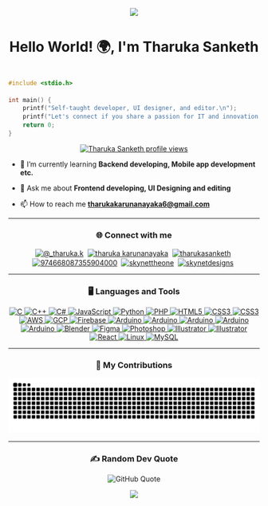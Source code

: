 <p align="center" ><img src="https://github.com/Anmol-Baranwal/Cool-GIFs-For-GitHub/assets/74038190/d48893bd-0757-481c-8d7e-ba3e163feae7" /></p>
<h1 align="center">Hello World! 🌍, I'm Tharuka Sanketh</h1>

```c

#include <stdio.h>

int main() {
    printf("Self-taught developer, UI designer, and editor.\n");
    printf("Let's connect if you share a passion for IT and innovation! 💡🚀\n");
    return 0;
}

```
<p align="center">
    <a href="https://u8views.com/github/Skynettheone">
        <img src="https://u8views.com/api/v1/github/profiles/121316018/views/day-week-month-total-count.svg" alt="Tharuka Sanketh profile views">
    </a>
</p>

- 🌱 I’m currently learning **Backend developing, Mobile app development etc.**

- 💬 Ask me about **Frontend developing, UI Designing and editing**

- 📫 How to reach me **tharukakarunanayaka6@gmail.com**

---

<h3 align="center">🌐 Connect with me</h3>
<p align="center">
<a href="https://instagram.com/@_tharuka.k" target="blank"><img align="center" src="https://raw.githubusercontent.com/rahuldkjain/github-profile-readme-generator/master/src/images/icons/Social/instagram.svg" alt="@_tharuka.k" height="30" width="40" /></a>&nbsp;
<a href="https://linkedin.com/in/tharuka karunanayaka" target="blank"><img align="center" src="https://raw.githubusercontent.com/rahuldkjain/github-profile-readme-generator/master/src/images/icons/Social/linked-in-alt.svg" alt="tharuka karunanayaka" height="30" width="40" /></a>&nbsp;
<a href="https://twitter.com/tharukasanketh" target="blank"><img align="center" src="https://raw.githubusercontent.com/rahuldkjain/github-profile-readme-generator/master/src/images/icons/Social/twitter.svg" alt="tharukasanketh" height="30" width="40" /></a>&nbsp;
<a href="https://discord.gg/974668087355904000" target="blank"><img align="center" src="https://raw.githubusercontent.com/rahuldkjain/github-profile-readme-generator/master/src/images/icons/Social/discord.svg" alt="974668087355904000" height="30" width="40" /></a>&nbsp;
<a href="https://stackoverflow.com/users/skynettheone" target="blank"><img align="center" src="https://raw.githubusercontent.com/rahuldkjain/github-profile-readme-generator/master/src/images/icons/Social/stack-overflow.svg" alt="skynettheone" height="30" width="40" /></a>&nbsp;
<a href="https://www.behance.net/skynetdesigns" target="blank"><img align="center" src="https://raw.githubusercontent.com/rahuldkjain/github-profile-readme-generator/master/src/images/icons/Social/behance.svg" alt="skynetdesigns" height="30" width="40" /></a>&nbsp;
</p>

---

<h3 align="center">🖥️ Languages and Tools</h3>

<p align="center">
    <!-- Languages -->
    <a href="https://www.cprogramming.com/" target="_blank" rel="noreferrer">
        <img src="https://github.com/Scar1109/skill-icons/blob/main/icons/C.svg" alt="C" width="40" height="40"/>
    </a>
    <a href="https://www.w3schools.com/cpp/" target="_blank" rel="noreferrer">
        <img src="https://github.com/Scar1109/skill-icons/blob/main/icons/CPP.svg" alt="C++" width="40" height="40"/>
    </a>
    <a href="https://www.w3schools.com/cs/" target="_blank" rel="noreferrer">
        <img src="https://github.com/Scar1109/skill-icons/blob/main/icons/CS.svg" alt="C#" width="40" height="40"/>
    </a>
    <a href="https://developer.mozilla.org/en-US/docs/Web/JavaScript" target="_blank" rel="noreferrer">
        <img src="https://github.com/Scar1109/skill-icons/blob/main/icons/JavaScript.svg" alt="JavaScript" width="40" height="40"/>
    </a>
    <a href="https://www.python.org" target="_blank" rel="noreferrer">
        <img src="https://github.com/Scar1109/skill-icons/blob/main/icons/Python-Dark.svg" alt="Python" width="40" height="40"/>
    </a>
    <a href="https://www.php.net" target="_blank" rel="noreferrer">
        <img src="https://github.com/Scar1109/skill-icons/blob/main/icons/PHP-Dark.svg" alt="PHP" width="40" height="40"/>
    </a>
    <a href="https://www.w3.org/html/" target="_blank" rel="noreferrer">
        <img src="https://github.com/Scar1109/skill-icons/blob/main/icons/HTML.svg" alt="HTML5" width="40" height="40"/>
    </a>
    <a href="https://www.w3schools.com/css/" target="_blank" rel="noreferrer">
        <img src="https://github.com/Scar1109/skill-icons/blob/main/icons/CSS.svg" alt="CSS3" width="40" height="40"/>
    </a>
    <a href="https://sass-lang.com" target="_blank" rel="noreferrer">
        <img src="https://github.com/Scar1109/skill-icons/blob/main/icons/Sass.svg" alt="CSS3" width="40" height="40"/>
    </a>
    <!-- Cloud Services -->
    <a href="https://aws.amazon.com" target="_blank" rel="noreferrer">
        <img src="https://github.com/Scar1109/skill-icons/blob/main/icons/AWS-Dark.svg" alt="AWS" width="40" height="40"/>
    </a>
    <a href="https://cloud.google.com" target="_blank" rel="noreferrer">
        <img src="https://github.com/Scar1109/skill-icons/blob/main/icons/GCP-Dark.svg" alt="GCP" width="40" height="40"/>
    </a>
    <a href="https://firebase.google.com/" target="_blank" rel="noreferrer">
        <img src="https://github.com/Scar1109/skill-icons/blob/main/icons/Firebase-Dark.svg" alt="Firebase" width="40" height="40"/>
    </a>
    <!-- Tools -->
    <a href="https://code.visualstudio.com" target="_blank" rel="noreferrer">
        <img src="https://github.com/Scar1109/skill-icons/blob/main/icons/VSCode-Dark.svg" alt="Arduino" width="40" height="40"/>
    </a>
    <a href="https://visualstudio.microsoft.com" target="_blank" rel="noreferrer">
        <img src="https://github.com/Scar1109/skill-icons/blob/main/icons/VisualStudio-Dark.svg" alt="Arduino" width="40" height="40"/>
    </a>
    <a href="https://www.arduino.cc/" target="_blank" rel="noreferrer">
        <img src="https://github.com/Scar1109/skill-icons/blob/main/icons/Arduino.svg" alt="Arduino" width="40" height="40"/>
    </a>
    <a href="https://wordpress.com" target="_blank" rel="noreferrer">
        <img src="https://github.com/Scar1109/skill-icons/blob/main/icons/Wordpress.svg" alt="Arduino" width="40" height="40"/>
    </a>
    <a href="https://git-scm.com" target="_blank" rel="noreferrer">
        <img src="https://github.com/Scar1109/skill-icons/blob/main/icons/Git.svg" alt="Arduino" width="40" height="40"/>
    </a>
    <a href="https://www.blender.org/" target="_blank" rel="noreferrer">
        <img src="https://github.com/Scar1109/skill-icons/blob/main/icons/Blender-Dark.svg" alt="Blender" width="40" height="40"/>
    </a>
    <a href="https://www.figma.com/" target="_blank" rel="noreferrer">
        <img src="https://github.com/Scar1109/skill-icons/blob/main/icons/Figma-Dark.svg" alt="Figma" width="40" height="40"/>
    </a>
    <a href="https://www.photoshop.com/en" target="_blank" rel="noreferrer">
        <img src="https://github.com/Scar1109/skill-icons/blob/main/icons/Photoshop.svg" alt="Photoshop" width="40" height="40"/>
    </a>
    <a href="https://www.adobe.com/in/products/illustrator.html" target="_blank" rel="noreferrer">
        <img src="https://github.com/Scar1109/skill-icons/blob/main/icons/Illustrator.svg" alt="Illustrator" width="40" height="40"/>
    </a>
    <a href="https://www.blender.org" target="_blank" rel="noreferrer">
        <img src="https://github.com/Scar1109/skill-icons/blob/main/icons/Blender-Dark.svg" alt="Illustrator" width="40" height="40"/>
    </a>
    <a href="https://reactnative.dev/" target="_blank" rel="noreferrer">
        <img src="https://github.com/Scar1109/skill-icons/blob/main/icons/React-Dark.svg" alt="React" width="40" height="40"/>
    </a>
    <a href="https://www.linux.org/" target="_blank" rel="noreferrer">
        <img src="https://github.com/Scar1109/skill-icons/blob/main/icons/Linux-Dark.svg" alt="Linux" width="40" height="40"/>
    </a>
    <a href="https://www.mysql.com/" target="_blank" rel="noreferrer">
        <img src="https://github.com/Scar1109/skill-icons/blob/main/icons/MySQL-Dark.svg" alt="MySQL" width="40" height="40"/>
    </a>
</p>



---

<div align="center">
  <h3>🐍 My Contributions</h3>    
  <picture>
  <source media="(prefers-color-scheme: dark)" srcset="https://raw.githubusercontent.com/Skynettheone/Skynettheone/output/github-contribution-grid-snake-dark.svg">
  <source media="(prefers-color-scheme: light)" srcset="https://raw.githubusercontent.com/Skynettheone/Skynettheone/output/github-contribution-grid-snake.svg">
  <img alt="github contribution grid snake animation" src="https://raw.githubusercontent.com/Skynettheone/Skynettheone/output/github-contribution-grid-snake.svg">
</picture>
  
</div>

---

<h3 align="center">✍️ Random Dev Quote</h3>
<p align="center">
    <img src="https://quotes-github-readme.vercel.app/api?type=horizontal&theme=dark" alt="GitHub Quote">
</p>

<p align="center">
    <img src="https://github.com/user-attachments/assets/fddcdbcd-5ea2-4416-9f59-ca7fd9394aca" width="300">
</p>
